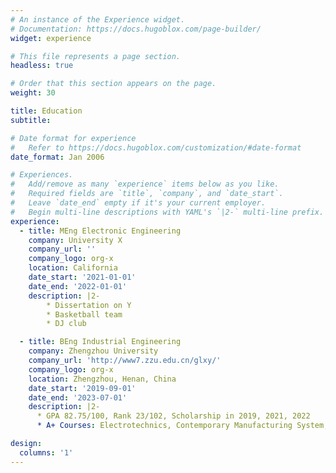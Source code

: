 ```yaml
---
# An instance of the Experience widget.
# Documentation: https://docs.hugoblox.com/page-builder/
widget: experience

# This file represents a page section.
headless: true

# Order that this section appears on the page.
weight: 30

title: Education
subtitle:

# Date format for experience
#   Refer to https://docs.hugoblox.com/customization/#date-format
date_format: Jan 2006

# Experiences.
#   Add/remove as many `experience` items below as you like.
#   Required fields are `title`, `company`, and `date_start`.
#   Leave `date_end` empty if it's your current employer.
#   Begin multi-line descriptions with YAML's `|2-` multi-line prefix.
experience:
  - title: MEng Electronic Engineering
    company: University X
    company_url: ''
    company_logo: org-x
    location: California
    date_start: '2021-01-01'
    date_end: '2022-01-01'
    description: |2-
        * Dissertation on Y
        * Basketball team
        * DJ club

  - title: BEng Industrial Engineering
    company: Zhengzhou University
    company_url: 'http://www7.zzu.edu.cn/glxy/'
    company_logo: org-x
    location: Zhengzhou, Henan, China
    date_start: '2019-09-01'
    date_end: '2023-07-01'
    description: |2-
      * GPA 82.75/100, Rank 23/102, Scholarship in 2019, 2021, 2022
      * A+ Courses: Electrotechnics, Contemporary Manufacturing System, Mechanical Manufacturing Engineering, IE software and Application, Enterprise Process Reformation, Engineering Optimization and 16 other programs

design:
  columns: '1'
---
```


